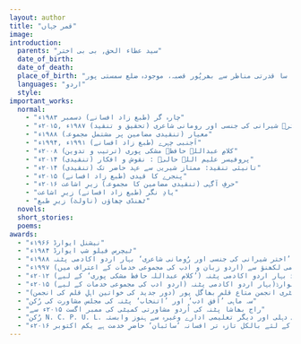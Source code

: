 ```yaml
---
layout: author
title: "قمر جہاں"
image:
introduction:
  parents: "سید عطاء الحق, بی بی اختر"
  date_of_birth:
  date_of_death:
  place_of_birth: "بُزرگ دوار، نارتھ بہار کا چھوٹا سا قدرتی مناظر سے بھرپُور قصبہ، موجودہ ضلع سمستی پور"
  languages: "اردو"
  style:
important_works:
  normal:
    - "چارہ گر (طبع زاد افسانے) دسمبر ۱۹۸۳ء"
    - "اخترؔ شیرانی کی جنسی اور رومانی شاعری (تحقیق و تنقید) ۱۹۸۷ء ,۲۰۱۵ء"
    - "معیار (تنقیدی مضامین پر مشتمل مجموعہ) ۱۹۸۸ء"
    - "اَجنبی چہرے (طبع زاد افسانے) ۱۹۹۱ء ,۱۹۹۴ء"
    - "کلامِ عبداللہ حافظؔ مشکی پوری (ترتیب و تدوین) ۲۰۰۸ء"
    - "پروفیسر علیم اللہ حالیؔ : نقوش و افکار (تنقیدی) ۲۰۱۴ء"
    - "تانیثی تنقید: ممتاز شیریں سے عہد حاضر تک (تنقیدی) ۲۰۱۴ء"
    - "پنجرے کا قیدی (طبع زاد افسانے) ۲۰۱۵ء"
    - "حرفِ آگہی (تنقیدی مضامین کا مجموعہ) زیرِ اشاعت ۲۰۱۶ء"
    - "یادِ نگر (طبع زاد افسانے) زیرِ اشاعت"
    - "ٹھنڈی چھاؤں (ناولٹ) زیرِ طبع"
  novels:
  short_stories:
  poems:
awards:
  - "نیشنل ایوارڈ ۱۹۶۶ء"
  - "ٹیچرس فیلو شپ ایوارڈ ۱۹۸۴ء"
  - "سال کی بہترین تصنیف ’اختر شیرانی کی جنسی اور رُومانی شاعری‘ بہار اردو اکادمی پٹنہ ۱۹۸۸ء"
  - "امتیازِ میرؔ آل انڈیا میر اکادمی لکھنؤ سے (اردو زبان و ادب کی مجموعی خدمات کے اعتراف میں) ۱۹۹۷ء"
  - "قاضی عبدالودود ایوارڈ بہار اردو اکادمی پٹنہ (’کلام عبداللہ حافظ مشکی پوری‘ کے لیے) ۲۰۱۲ء"
  - "سہیل عظیم آبادی ایوارڈ(بہار اردو اکادمی پٹنہ (اردو ادب کی مجموعی خدمات کے لیے) ۲۰۱۵ء"
  - "ان کے علاوہ مختلف کمیٹیوں، سکریٹری انجمن متاع قلم بھاگل پور (دور جدید کی خواتین اہلِ قلم کی انجمن)"
  - "سہ ماہی ’اُفق ادب‘ اور ’اتنخاب‘ پٹنہ کی مجلس مشاورت کی رُکن"
  - "راج بھاشا پٹنہ کی اُردو مشاورتی کمیٹی کی ممبر اگست ۲۰۱۵ء سے"
  - "رُکن N. C. P. U. L. نئی دہلی اور دیگر تعلیمی ادارے وغیرہ سے ہنوز وابستہ"
  - "اللہ کا شکر ہے کہ قلم ابھی زندہ ہے، ثبوت کے لئے بالکل تازہ تر افسانہ ’سائبان‘ حاضرِ خدمت ہے یکم اکتوبر ۲۰۱۶ء"
---
```

